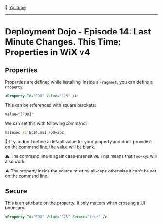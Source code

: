 :movie_camera: [Youtube](https://www.youtube.com/watch?v=cLIg7nxx1ko)

<hr/>

# Deployment Dojo - Episode 14: Last Minute Changes. This Time: Properties in WiX v4

## Properties

Properties are defined while installing.
Inside a `Fragment`, you can define a `Property`;

```xml
<Property Id="FOO" Value="123" />
```

This can be referenced with square brackets:
```xml
Value="[FOO]"
```

We can set this with following command:

```cmd
msiexec /i Ep14.msi FOO=abc
```

:speech_balloon: If you don't define a default value for your property 
and don't provide it on the command line, the value will be blank.

:warning: The command line is again case-insensitive. This means that `foo=xyz` will also work.

:warning: The property inside the source must by all-caps otherwise it can't be set on 
the command line.

## Secure

This is an attribute on the property. It only matters when crossing a UI boundary.

```xml
<Property Id="FOO" Value="123" Secure="true" />
```
